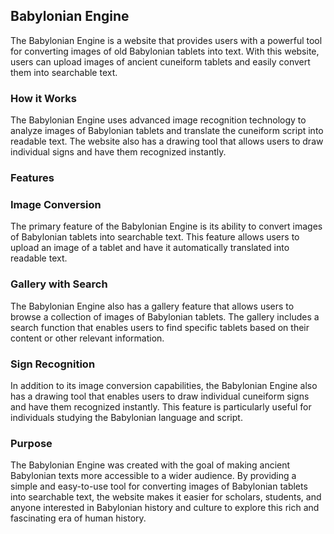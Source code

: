 
## **Babylonian Engine**

The Babylonian Engine is a website that provides users with a powerful tool for converting images of old Babylonian tablets into text. With this website, users can upload images of ancient cuneiform tablets and easily convert them into searchable text.

  

### **How it Works**
The Babylonian Engine uses advanced image recognition technology to analyze images of Babylonian tablets and translate the cuneiform script into readable text. The website also has a drawing tool that allows users to draw individual signs and have them recognized instantly.

 
### **Features**


### **Image Conversion**
The primary feature of the Babylonian Engine is its ability to convert images of Babylonian tablets into searchable text. This feature allows users to upload an image of a tablet and have it automatically translated into readable text.


### **Gallery with Search**
The Babylonian Engine also has a gallery feature that allows users to browse a collection of images of Babylonian tablets. The gallery includes a search function that enables users to find specific tablets based on their content or other relevant information.


### **Sign Recognition**
In addition to its image conversion capabilities, the Babylonian Engine also has a drawing tool that enables users to draw individual cuneiform signs and have them recognized instantly. This feature is particularly useful for individuals studying the Babylonian language and script.


### **Purpose**

The Babylonian Engine was created with the goal of making ancient Babylonian texts more accessible to a wider audience. By providing a simple and easy-to-use tool for converting images of Babylonian tablets into searchable text, the website makes it easier for scholars, students, and anyone interested in Babylonian history and culture to explore this rich and fascinating era of human history.
